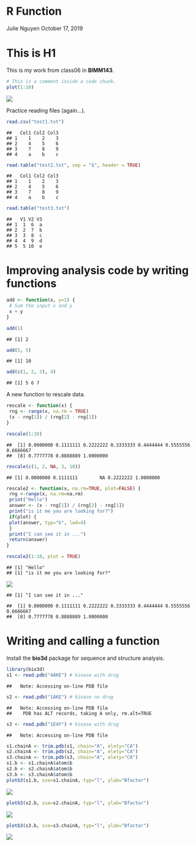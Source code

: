 R Function
================
Julie Nguyen
October 17, 2019

This is H1
==========

This is my work from class06 in **BIMM143**.

``` r
# This is a comment inside a code chunk.
plot(1:10)
```

![](Class06_files/figure-markdown_github/unnamed-chunk-1-1.png)

Practice reading files (again...).

``` r
read.csv("test1.txt")
```

    ##   Col1 Col2 Col3
    ## 1    1    2    3
    ## 2    4    5    6
    ## 3    7    8    9
    ## 4    a    b    c

``` r
read.table("test2.txt", sep = "$", header = TRUE)
```

    ##   Col1 Col2 Col3
    ## 1    1    2    3
    ## 2    4    5    6
    ## 3    7    8    9
    ## 4    a    b    c

``` r
read.table("test3.txt")
```

    ##   V1 V2 V3
    ## 1  1  6  a
    ## 2  2  7  b
    ## 3  3  8  c
    ## 4  4  9  d
    ## 5  5 10  e

Improving analysis code by writing functions
============================================

``` r
add <- function(x, y=1) {
 # Sum the input x and y
 x + y
}
```

``` r
add(1)
```

    ## [1] 2

``` r
add(5, 5)
```

    ## [1] 10

``` r
add(c(1, 2, 3), 4)
```

    ## [1] 5 6 7

A new function to rescale data.

``` r
rescale <- function(x) {
 rng <- range(x, na.rm = TRUE)
 (x - rng[1]) / (rng[2] - rng[1])
}
```

``` r
rescale(1:10)
```

    ##  [1] 0.0000000 0.1111111 0.2222222 0.3333333 0.4444444 0.5555556 0.6666667
    ##  [8] 0.7777778 0.8888889 1.0000000

``` r
rescale(c(1, 2, NA, 3, 10))
```

    ## [1] 0.0000000 0.1111111        NA 0.2222222 1.0000000

``` r
rescale2 <- function(x, na.rm=TRUE, plot=FALSE) {
 rng <-range(x, na.rm=na.rm)
 print("Hello")
 answer <- (x - rng[1]) / (rng[2] - rng[1])
 print("is it me you are looking for?")
 if(plot) {
 plot(answer, typ="b", lwd=4)
 }
 print("I can see it in ...")
 return(answer)
}
```

``` r
rescale2(1:10, plot = TRUE)
```

    ## [1] "Hello"
    ## [1] "is it me you are looking for?"

![](Class06_files/figure-markdown_github/unnamed-chunk-8-1.png)

    ## [1] "I can see it in ..."

    ##  [1] 0.0000000 0.1111111 0.2222222 0.3333333 0.4444444 0.5555556 0.6666667
    ##  [8] 0.7777778 0.8888889 1.0000000

Writing and calling a function
==============================

Install the **bio3d** package for sequence and structure analysis.

``` r
library(bio3d)
s1 <- read.pdb("4AKE") # kinase with drug
```

    ##   Note: Accessing on-line PDB file

``` r
s2 <- read.pdb("1AKE") # kinase no drug
```

    ##   Note: Accessing on-line PDB file
    ##    PDB has ALT records, taking A only, rm.alt=TRUE

``` r
s3 <- read.pdb("1E4Y") # kinase with drug
```

    ##   Note: Accessing on-line PDB file

``` r
s1.chainA <- trim.pdb(s1, chain="A", elety="CA")
s2.chainA <- trim.pdb(s2, chain="A", elety="CA")
s3.chainA <- trim.pdb(s3, chain="A", elety="CA")
s1.b <- s1.chainA$atom$b
s2.b <- s2.chainA$atom$b
s3.b <- s3.chainA$atom$b
plotb3(s1.b, sse=s1.chainA, typ="l", ylab="Bfactor")
```

![](Class06_files/figure-markdown_github/unnamed-chunk-9-1.png)

``` r
plotb3(s2.b, sse=s2.chainA, typ="l", ylab="Bfactor")
```

![](Class06_files/figure-markdown_github/unnamed-chunk-9-2.png)

``` r
plotb3(s3.b, sse=s3.chainA, typ="l", ylab="Bfactor")
```

![](Class06_files/figure-markdown_github/unnamed-chunk-9-3.png)
